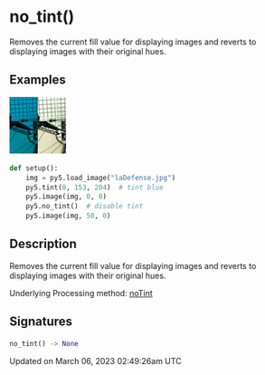# no_tint()

Removes the current fill value for displaying images and reverts to displaying images with their original hues.

## Examples

<div class="example-table">

<div class="example-row"><div class="example-cell-image">

![example picture for no_tint()](/images/reference/Sketch_no_tint_0.png)

</div><div class="example-cell-code">

```python
def setup():
    img = py5.load_image("laDefense.jpg")
    py5.tint(0, 153, 204)  # tint blue
    py5.image(img, 0, 0)
    py5.no_tint()  # disable tint
    py5.image(img, 50, 0)
```

</div></div>

</div>

## Description

Removes the current fill value for displaying images and reverts to displaying images with their original hues.

Underlying Processing method: [noTint](https://processing.org/reference/noTint_.html)

## Signatures

```python
no_tint() -> None
```

Updated on March 06, 2023 02:49:26am UTC
